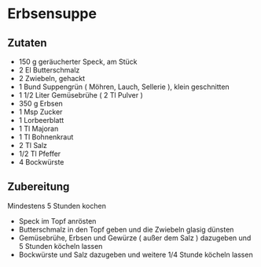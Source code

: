 # Erbsensuppe
## Zutaten

* 150 g geräucherter Speck, am Stück
* 2 El Butterschmalz
* 2 Zwiebeln, gehackt
* 1 Bund Suppengrün ( Möhren, Lauch, Sellerie ), klein geschnitten
* 1 1/2 Liter Gemüsebrühe ( 2 Tl Pulver )
* 350 g Erbsen
* 1 Msp Zucker
* 1 Lorbeerblatt
* 1 Tl Majoran
* 1 Tl Bohnenkraut
* 2 Tl Salz
* 1/2 Tl Pfeffer
* 4 Bockwürste

## Zubereitung
Mindestens 5 Stunden kochen

* Speck im Topf anrösten
* Butterschmalz in den Topf geben und die Zwiebeln glasig dünsten
* Gemüsebrühe, Erbsen und Gewürze ( außer dem Salz ) dazugeben und 5 Stunden köcheln lassen
* Bockwürste und Salz dazugeben und weitere 1/4 Stunde köcheln lassen